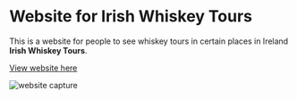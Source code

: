 # Website for Irish Whiskey Tours

This is a website for people to see whiskey tours in certain places in Ireland **Irish Whiskey Tours**.

[View website here](https://ckk-pls.github.io/Irish-Whiskey-Tours/)

![website capture](https://user-images.githubusercontent.com/73709934/113573264-b3cb7d00-9611-11eb-9e15-a40b8b43255f.JPG)


